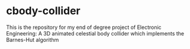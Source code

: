 # cbody-collider
This is the repository for my end of degree project of Electronic Engineering: A 3D animated celestial body collider which implements the Barnes-Hut algorithm
